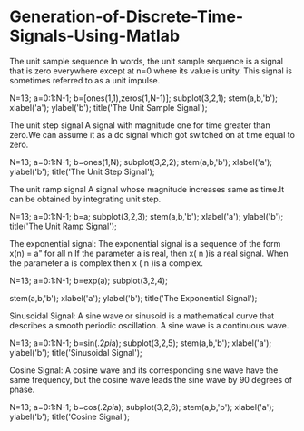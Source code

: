 # Generation-of-Discrete-Time-Signals-Using-Matlab



The unit sample sequence
In words, the unit sample sequence is a signal that is zero everywhere except at
n=0 where its value is unity. This signal is sometimes referred to as a unit
impulse.

N=13;
a=0:1:N-1;
b=[ones(1,1),zeros(1,N-1)];
subplot(3,2,1);
stem(a,b,&#39;b&#39;);
xlabel(&#39;a&#39;);
ylabel(&#39;b&#39;);
title(&#39;The Unit Sample Signal&#39;);


The unit step signal
A signal with magnitude one for time greater than zero.We can assume it as a dc
signal which got switched on at time equal to zero.

N=13;
a=0:1:N-1;
b=ones(1,N);
subplot(3,2,2);
stem(a,b,&#39;b&#39;);
xlabel(&#39;a&#39;);
ylabel(&#39;b&#39;);
title(&#39;The Unit Step Signal&#39;);


The unit ramp signal
A signal whose magnitude increases same as time.It can be obtained by integrating
unit step.

N=13;
a=0:1:N-1;
b=a;
subplot(3,2,3);
stem(a,b,&#39;b&#39;);
xlabel(&#39;a&#39;);
ylabel(&#39;b&#39;);
title(&#39;The Unit Ramp Signal&#39;);


The exponential signal:
The exponential signal is a sequence of the form
x(n) = a&quot; for all n
If the parameter a is real, then x( n )is a real signal. When the parameter a is
complex then x ( n )is a complex.

N=13;
a=0:1:N-1;
b=exp(a);
subplot(3,2,4);

stem(a,b,&#39;b&#39;);
xlabel(&#39;a&#39;);
ylabel(&#39;b&#39;);
title(&#39;The Exponential Signal&#39;);


Sinusoidal Signal:
A sine wave or sinusoid is a mathematical curve that describes a smooth periodic
oscillation. A sine wave is a continuous wave.

N=13;
a=0:1:N-1;
b=sin(.2*pi*a);
subplot(3,2,5);
stem(a,b,&#39;b&#39;);
xlabel(&#39;a&#39;);
ylabel(&#39;b&#39;);
title(&#39;Sinusoidal Signal&#39;);


Cosine Signal:
A cosine wave and its corresponding sine wave have the same frequency, but the
cosine wave leads the sine wave by 90 degrees of phase.

N=13;
a=0:1:N-1;
b=cos(.2*pi*a);
subplot(3,2,6);
stem(a,b,&#39;b&#39;);
xlabel(&#39;a&#39;);
ylabel(&#39;b&#39;);
title(&#39;Cosine Signal&#39;);

